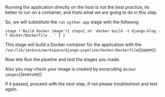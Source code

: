Running the application directly on the host is not the best practice, its better to run on a container, and thats what we are going to do in this step.

So, we will subistitute the `run python app` stage with the follwong:

`
		stage ('Build docker image'){
			steps{
				sh 'docker build -t django-blog -f docker/Dockerfile . '
			}
		}
`

This stage will build a Docker container for the application with the `/var/lib/jenkins/workspace/django-pipeline/docker/Dockerfile`{{open}}

Now lets Run the pipeline and test the stages you made.

Also you may check your image is created by excecuting `docker images`{{execute}}

If it passed, proceed with the next step, if not please troubleshoot and test again.